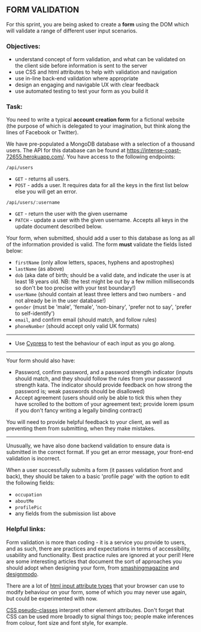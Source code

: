 ## FORM VALIDATION

For this sprint, you are being asked to create a **form** using the DOM which will validate a range of different user input scenarios.

### Objectives:
* understand concept of form validation, and what can be validated on the client side before information is sent to the server
* use CSS and html attributes to help with validation and navigation
* use in-line back-end validation where appropriate
* design an engaging and navigable UX with clear feedback
* use automated testing to test your form as you build it

### Task:
You need to write a typical **account creation form** for a fictional website (the purpose of which is delegated to your imagination, but think along the lines of Facebook or Twitter).  

We have pre-populated a MongoDB database with a selection of a thousand users. The API for this database can be found at https://intense-coast-72655.herokuapp.com/. You have access to the following endpoints:

`/api/users`
- `GET` - returns all users.
- `POST` - adds a user. It requires data for all the keys in the first list below else you will get an error.

`/api/users/:username`
- `GET` - return the user with the given username
- `PATCH` - update a user with the given username. Accepts all keys in the update document described below.

Your form, when submitted, should add a user to this database as long as all of the information provided is valid.  The form **must** validate the fields listed below:
* `firstName` (only allow letters, spaces, hyphens and apostrophes)
* `lastName` (as above)
* `dob` (aka date of birth; should be a valid date, and indicate the user is at least 18 years old. NB: the test might be out by a few million milliseconds so don't be too precise with your test boundary!)
* `userName` (should contain at least three letters and two numbers - and not already be in the user database!)
* `gender` (must be 'male', 'female', 'non-binary', 'prefer not to say', 'prefer to self-identify')
* `email`, and confirm email (should match, and follow rules)
* `phoneNumber` (should accept only valid UK formats)

---

* Use [Cypress](https://docs.cypress.io/guides/overview/why-cypress.html#In-a-nutshell) to test the behaviour of each input as you go along.

---

Your form should also have:
* Password, confirm password, and a password strength indicator (inputs should match, and they should follow the rules from your password strength kata. The indicator should provide feedback on how strong the password is; weak passwords should be disallowed)
* Accept agreement (users should only be able to tick this when they have scrolled to the bottom of your agreement text; provide lorem ipsum if you don't fancy writing a legally binding contract)

You will need to provide helpful feedback to your client, as well as preventing them from submitting, when they make mistakes.

---

Unusually, we have also done backend validation to ensure data is submitted in the correct format. If you get an error message, your front-end validation is incorrect.

When a user successfully submits a form (it passes validation front and back), they should be taken to a basic 'profile page' with the option to edit the following fields:
* `occupation`
* `aboutMe`
* `profilePic`
* any fields from the submission list above

### Helpful links:
Form validation is more than coding - it is a service you provide to users, and as such, there are practices and expectations in terms of accessibility, usability and functionality. Best practice rules are ignored at your peril! Here are some interesting articles that document the sort of approaches you should adopt when designing your form, from [smashingmagazine](https://www.smashingmagazine.com/2011/11/extensive-guide-web-form-usability/) and [designmodo](https://designmodo.com/ux-form-validation/).

There are a lot of [html input attribute types](https://developer.mozilla.org/en-US/docs/Web/HTML/Element/input) that your browser can use to modify behaviour on your form, some of which you may never use again, but could be experimented with now.

[CSS pseudo-classes](https://developer.mozilla.org/en-US/docs/Web/CSS/Pseudo-classes) interpret other element attributes. Don't forget that CSS can be used more broadly to signal things too; people make inferences from colour, font size and font style, for example.
